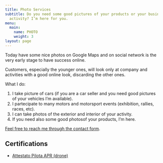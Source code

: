 ```yaml
---
title: Photo Services
subtitle: Do you need some good pictures of your products or your business
  activity? I’m here for you.
menu:
  main:
    name: PHOTO
    weight: 3
layout: page
---
```

Today have some nice photos on Google Maps and on social network is the very early stage to have success online.

Customers, especially the younger ones, will look only at company and activities with a good online look, discarding the other ones.

What I do:

1. I take picture of cars (if you are a car seller and you need good pictures of your vehicles I’m available).
2. I partecipate to many motors and motorsport events (exhibition, rallies, races, etc).
3. I can take photos of the exterior and interior of your activity.
4. If you need also some good photosof your products, I’m here.

[Feel free to reach me through the contact form](https://franzpisto.com/contact/).

## Certifications

* [Attestato Pilota APR (drone)](https://franzpisto.com/Attestato%20Pilota%20APRITA-RP-0171d5c3acda.pdf)

![]()